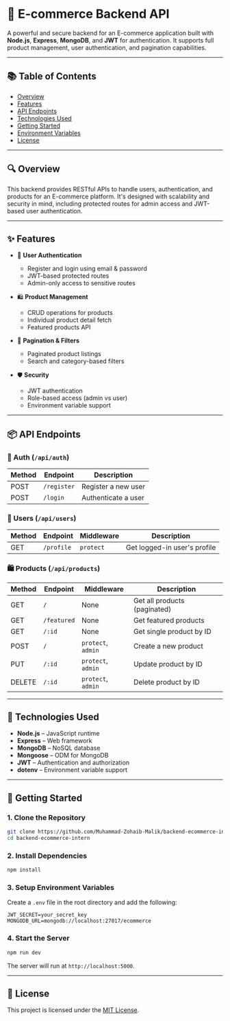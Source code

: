 # 🛒 E-commerce Backend API

A powerful and secure backend for an E-commerce application built with **Node.js**, **Express**, **MongoDB**, and **JWT** for authentication. It supports full product management, user authentication, and pagination capabilities.

---

## 📚 Table of Contents

- [Overview](#overview)
- [Features](#features)
- [API Endpoints](#api-endpoints)
- [Technologies Used](#technologies-used)
- [Getting Started](#getting-started)
- [Environment Variables](#environment-variables)
- [License](#license)

---

## 🔍 Overview

This backend provides RESTful APIs to handle users, authentication, and products for an E-commerce platform. It's designed with scalability and security in mind, including protected routes for admin access and JWT-based user authentication.

---

## ✨ Features

- 🔐 **User Authentication**  
  - Register and login using email & password  
  - JWT-based protected routes  
  - Admin-only access to sensitive routes  

- 🛍️ **Product Management**  
  - CRUD operations for products  
  - Individual product detail fetch  
  - Featured products API  

- 📄 **Pagination & Filters**  
  - Paginated product listings  
  - Search and category-based filters  

- 🛡️ **Security**  
  - JWT authentication  
  - Role-based access (admin vs user)  
  - Environment variable support

---

## 📦 API Endpoints

### 🔑 Auth (`/api/auth`)
| Method | Endpoint     | Description           |
|--------|--------------|-----------------------|
| POST   | `/register`  | Register a new user   |
| POST   | `/login`     | Authenticate a user   |

### 👤 Users (`/api/users`)
| Method | Endpoint      | Middleware     | Description         |
|--------|---------------|----------------|---------------------|
| GET    | `/profile`    | `protect`      | Get logged-in user's profile |

### 🛍️ Products (`/api/products`)
| Method | Endpoint        | Middleware           | Description              |
|--------|-----------------|----------------------|--------------------------|
| GET    | `/`             | None                 | Get all products (paginated) |
| GET    | `/featured`     | None                 | Get featured products    |
| GET    | `/:id`          | None                 | Get single product by ID |
| POST   | `/`             | `protect`, `admin`   | Create a new product     |
| PUT    | `/:id`          | `protect`, `admin`   | Update product by ID     |
| DELETE | `/:id`          | `protect`, `admin`   | Delete product by ID     |

---

## 🧰 Technologies Used

- **Node.js** – JavaScript runtime
- **Express** – Web framework
- **MongoDB** – NoSQL database
- **Mongoose** – ODM for MongoDB
- **JWT** – Authentication and authorization
- **dotenv** – Environment variable support

---

## 🚀 Getting Started

### 1. Clone the Repository

```bash
git clone https://github.com/Muhammad-Zohaib-Malik/backend-ecommerce-intern
cd backend-ecommerce-intern
```

### 2. Install Dependencies

```bash
npm install
```

### 3. Setup Environment Variables

Create a `.env` file in the root directory and add the following:

```env
JWT_SECRET=your_secret_key
MONGODB_URL=mongodb://localhost:27017/ecommerce
```

### 4. Start the Server

```bash
npm run dev
```

The server will run at `http://localhost:5000`.

---

## 📜 License

This project is licensed under the [MIT License](LICENSE).
